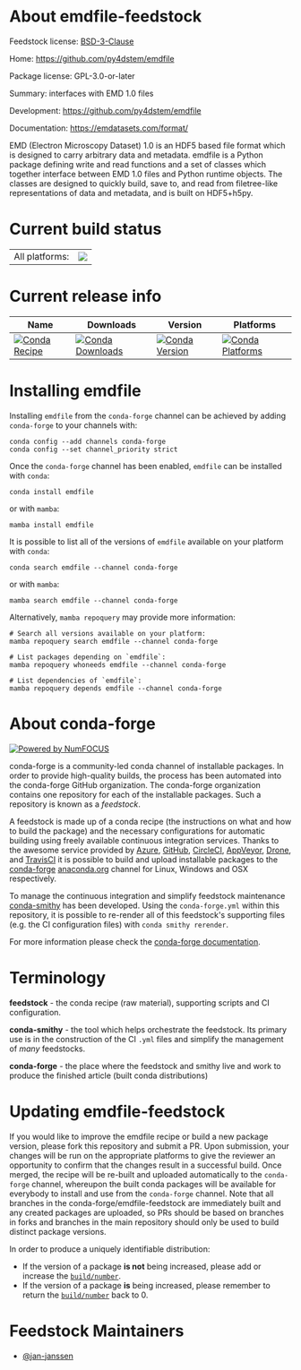 About emdfile-feedstock
=======================

Feedstock license: [BSD-3-Clause](https://github.com/conda-forge/emdfile-feedstock/blob/main/LICENSE.txt)

Home: https://github.com/py4dstem/emdfile

Package license: GPL-3.0-or-later

Summary: interfaces with EMD 1.0 files

Development: https://github.com/py4dstem/emdfile

Documentation: https://emdatasets.com/format/

EMD (Electron Microscopy Dataset) 1.0 is an HDF5 based file format
which is designed to carry arbitrary data and metadata. emdfile is a
Python package defining write and read functions and a set of classes
which together interface between EMD 1.0 files and Python runtime
objects. The classes are designed to quickly build, save to, and read
from filetree-like representations of data and metadata, and is built
on HDF5+h5py.


Current build status
====================


<table><tr><td>All platforms:</td>
    <td>
      <a href="https://dev.azure.com/conda-forge/feedstock-builds/_build/latest?definitionId=19589&branchName=main">
        <img src="https://dev.azure.com/conda-forge/feedstock-builds/_apis/build/status/emdfile-feedstock?branchName=main">
      </a>
    </td>
  </tr>
</table>

Current release info
====================

| Name | Downloads | Version | Platforms |
| --- | --- | --- | --- |
| [![Conda Recipe](https://img.shields.io/badge/recipe-emdfile-green.svg)](https://anaconda.org/conda-forge/emdfile) | [![Conda Downloads](https://img.shields.io/conda/dn/conda-forge/emdfile.svg)](https://anaconda.org/conda-forge/emdfile) | [![Conda Version](https://img.shields.io/conda/vn/conda-forge/emdfile.svg)](https://anaconda.org/conda-forge/emdfile) | [![Conda Platforms](https://img.shields.io/conda/pn/conda-forge/emdfile.svg)](https://anaconda.org/conda-forge/emdfile) |

Installing emdfile
==================

Installing `emdfile` from the `conda-forge` channel can be achieved by adding `conda-forge` to your channels with:

```
conda config --add channels conda-forge
conda config --set channel_priority strict
```

Once the `conda-forge` channel has been enabled, `emdfile` can be installed with `conda`:

```
conda install emdfile
```

or with `mamba`:

```
mamba install emdfile
```

It is possible to list all of the versions of `emdfile` available on your platform with `conda`:

```
conda search emdfile --channel conda-forge
```

or with `mamba`:

```
mamba search emdfile --channel conda-forge
```

Alternatively, `mamba repoquery` may provide more information:

```
# Search all versions available on your platform:
mamba repoquery search emdfile --channel conda-forge

# List packages depending on `emdfile`:
mamba repoquery whoneeds emdfile --channel conda-forge

# List dependencies of `emdfile`:
mamba repoquery depends emdfile --channel conda-forge
```


About conda-forge
=================

[![Powered by
NumFOCUS](https://img.shields.io/badge/powered%20by-NumFOCUS-orange.svg?style=flat&colorA=E1523D&colorB=007D8A)](https://numfocus.org)

conda-forge is a community-led conda channel of installable packages.
In order to provide high-quality builds, the process has been automated into the
conda-forge GitHub organization. The conda-forge organization contains one repository
for each of the installable packages. Such a repository is known as a *feedstock*.

A feedstock is made up of a conda recipe (the instructions on what and how to build
the package) and the necessary configurations for automatic building using freely
available continuous integration services. Thanks to the awesome service provided by
[Azure](https://azure.microsoft.com/en-us/services/devops/), [GitHub](https://github.com/),
[CircleCI](https://circleci.com/), [AppVeyor](https://www.appveyor.com/),
[Drone](https://cloud.drone.io/welcome), and [TravisCI](https://travis-ci.com/)
it is possible to build and upload installable packages to the
[conda-forge](https://anaconda.org/conda-forge) [anaconda.org](https://anaconda.org/)
channel for Linux, Windows and OSX respectively.

To manage the continuous integration and simplify feedstock maintenance
[conda-smithy](https://github.com/conda-forge/conda-smithy) has been developed.
Using the ``conda-forge.yml`` within this repository, it is possible to re-render all of
this feedstock's supporting files (e.g. the CI configuration files) with ``conda smithy rerender``.

For more information please check the [conda-forge documentation](https://conda-forge.org/docs/).

Terminology
===========

**feedstock** - the conda recipe (raw material), supporting scripts and CI configuration.

**conda-smithy** - the tool which helps orchestrate the feedstock.
                   Its primary use is in the construction of the CI ``.yml`` files
                   and simplify the management of *many* feedstocks.

**conda-forge** - the place where the feedstock and smithy live and work to
                  produce the finished article (built conda distributions)


Updating emdfile-feedstock
==========================

If you would like to improve the emdfile recipe or build a new
package version, please fork this repository and submit a PR. Upon submission,
your changes will be run on the appropriate platforms to give the reviewer an
opportunity to confirm that the changes result in a successful build. Once
merged, the recipe will be re-built and uploaded automatically to the
`conda-forge` channel, whereupon the built conda packages will be available for
everybody to install and use from the `conda-forge` channel.
Note that all branches in the conda-forge/emdfile-feedstock are
immediately built and any created packages are uploaded, so PRs should be based
on branches in forks and branches in the main repository should only be used to
build distinct package versions.

In order to produce a uniquely identifiable distribution:
 * If the version of a package **is not** being increased, please add or increase
   the [``build/number``](https://docs.conda.io/projects/conda-build/en/latest/resources/define-metadata.html#build-number-and-string).
 * If the version of a package **is** being increased, please remember to return
   the [``build/number``](https://docs.conda.io/projects/conda-build/en/latest/resources/define-metadata.html#build-number-and-string)
   back to 0.

Feedstock Maintainers
=====================

* [@jan-janssen](https://github.com/jan-janssen/)

